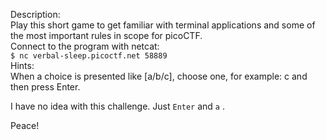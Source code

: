 Description:  
Play this short game to get familiar with terminal applications and some of the most important rules in scope for picoCTF.  
Connect to the program with netcat:  
`$ nc verbal-sleep.picoctf.net 58889`  
Hints:  
When a choice is presented like [a/b/c], choose one, for example: c and then press Enter.

I have no idea with this challenge. Just `Enter` and `a` .   

Peace!
